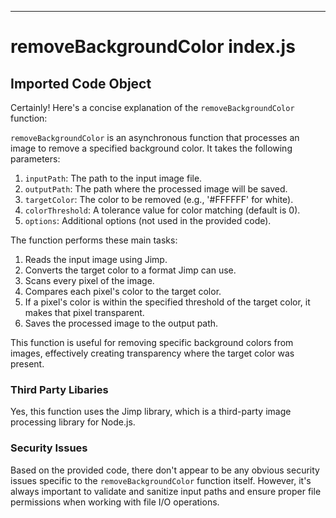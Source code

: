 

  

  

  

  

  

  

---
# removeBackgroundColor index.js
## Imported Code Object
Certainly! Here's a concise explanation of the `removeBackgroundColor` function:

`removeBackgroundColor` is an asynchronous function that processes an image to remove a specified background color. It takes the following parameters:

1. `inputPath`: The path to the input image file.
2. `outputPath`: The path where the processed image will be saved.
3. `targetColor`: The color to be removed (e.g., '#FFFFFF' for white).
4. `colorThreshold`: A tolerance value for color matching (default is 0).
5. `options`: Additional options (not used in the provided code).

The function performs these main tasks:

1. Reads the input image using Jimp.
2. Converts the target color to a format Jimp can use.
3. Scans every pixel of the image.
4. Compares each pixel's color to the target color.
5. If a pixel's color is within the specified threshold of the target color, it makes that pixel transparent.
6. Saves the processed image to the output path.

This function is useful for removing specific background colors from images, effectively creating transparency where the target color was present.

### Third Party Libaries

Yes, this function uses the Jimp library, which is a third-party image processing library for Node.js.

### Security Issues

Based on the provided code, there don't appear to be any obvious security issues specific to the `removeBackgroundColor` function itself. However, it's always important to validate and sanitize input paths and ensure proper file permissions when working with file I/O operations.


  